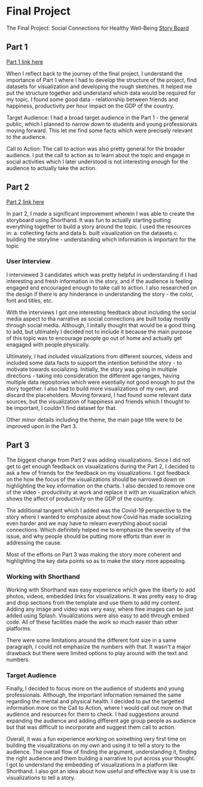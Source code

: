 # Final Project
The Final Project: Social Connections for Healthy Well-Being 
[Story Board](https://carnegiemellon.shorthandstories.com/social-connections-for-healthy-well-being/index.html)

## Part 1
[Part 1 link here](https://vidhikal16.github.io/vidhika-portfolio/finalproject.html)

When I reflect back to the journey of the final project, I understand the importance of Part 1 where I had to develop the structure of the project, find datasets for visualization and developing the rough sketches. It helped me put the structure together and understand which data would be required for my topic. I found some good data - relationship between friends and happiness, productivity per hour impact on the GDP of the country. 

Target Audience: I had a broad target audience in the Part 1 - the general public, which I planned to narrow down to students and young professionals moving forward. This let me find some facts which were precisely relevant to the audience. 

Call to Action: The call to action was also pretty general for the broader audience. I put the call to action as to learn about the topic and engage in social activities which I later understood is not interesting enough for the audience to actually take the action. 

## Part 2
[Part 2 link here](https://vidhikal16.github.io/vidhika-portfolio/finalproject2.html)

In part 2, I made a significant improvement wherein I was able to create the storyboard using Shorthand. It was fun to actually starting putting everything together to build a story around the topic. I used the resources in: 
a. collecting facts and data
b. built visualization on the datasets 
c. building the storyline - understanding which information is important for the topic 

### User Interview
I interviewed 3 candidates which was pretty helpful in understanding if I had interesting and fresh information in the story, and if the audience is feeling engaged and encouraged enough to take call to action. I also researched on the design if there is any hinderance in understanding the story - the color, font and titles, etc.  

With the interviews I got one interesting feedback about including the social media aspect to tha narrative as social connections are built today mostly through social media. Although, I initally thought that would be a good thing to add, but ultimately I decided not to include it because the main purpose of this topic was to encourage people go out of home and actually get enagaged with people physically. 

Ultimately, I had included visualizations from different sources, videos and included some data facts to support the intention behind the story - to motivate towards socializing. Initially, the story was going in multiple directions - taking into consideration the different age ranges, having multiple data repositories which were esentially not good enough to put the story together. I also had to build more visualizations of my own, and discard the placeholders. Moving forward, I had found some relevant data sources, but the visualization of happiness and friends which I thought to be important, I couldn't find dataset for that. 

Other minor details including the theme, the main page title were to be improved upon in the Part 3. 

## Part 3
The biggest change from Part 2 was adding visualizations. Since I did not get to get enough feedback on visualizations during the Part 2, I decided to ask a few of friends for the feedback on my visualizations. I got feedback on the how the focus of the visualizations should be narrowed down on highlighting the key information on the charts. I also decided to remove one of the video - productivity at work and replace it with an visualization which shows the affect of productivity on the GDP of the country. 

The additional tangent which I added was the Covid-19 perspective to the story where I wanted to emphasize about how Covid has made socializing even harder and we may have to relearn everything about social connections. Which definitely helped me to emphasize the severity of the issue, and why people should be putting more efforts than ever in addressing the cause. 

Most of the efforts on Part 3 was making the story more coherent and highlighting the key data points so as to make the story more appealing. 

### Working with Shorthand
Working with Shorthand was easy experience which gave the liberty to add photos, videos, embedded links for visualizations. It was pretty easy to drag and drop sections from the template and use them to add my content. Adding any image and video was very easy, where free images can be just added using Splash. Visualizations were also easy to add through embed code. All of these facilities made the work so much easier than other platforms. 

There were some limitations around the different font size in a same paragraph, I could not emphasize the numbers with that. It wasn't a major drawback but there were limited options to play around with the text and numbers. 

### Target Audience 
Finally, I decided to focus more on the audience of students and young professionals. Although, the important information remained the same regarding the mental and physical health. I decided to put the targetted information more on the Call to Action, where I would call out more on that audience and resources for them to check. I had suggestions around expanding the audience and adding different age group people as audience but that was difficult to incorporate and suggest them call to action. 

Overall, it was a fun experience working on something very first time on building the visualizations on my own and using it to tell a story to the audience. The overall flow of finding the argument, understanding it, finding the right audience and them building a narrative to put across your thought. I got to understand the embedding of visualizations in a platform like Shorthand. I also got an idea about how useful and effective way it is use to visualizations to tell a story. 



